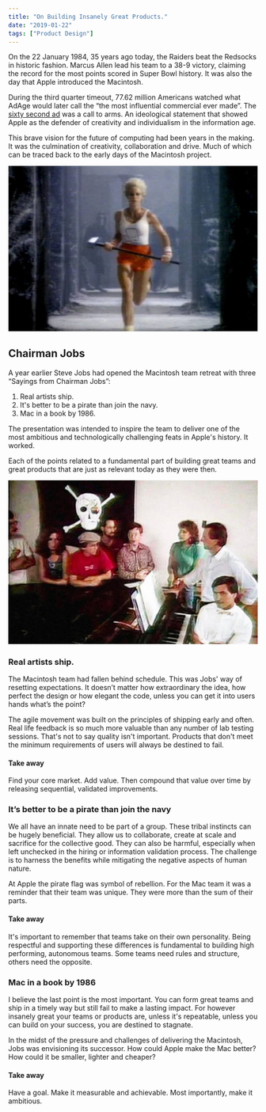 ```yaml
---
title: "On Building Insanely Great Products."
date: "2019-01-22"
tags: ["Product Design"]
---
```


On the 22 January 1984, 35 years ago today, the Raiders beat the Redsocks in historic fashion. Marcus Allen lead his team to a 38-9 victory, claiming the record for the most points scored in Super Bowl history. It was also the day that Apple introduced the Macintosh.

During the third quarter timeout, 77.62 million Americans watched what AdAge would later call the “the most influential commercial ever made”. The [sixty second ad](https://youtu.be/VtvjbmoDx-I) was a call to arms. An ideological statement that showed Apple as the defender of creativity and individualism in the information age.

This brave vision for the future of computing had been years in the making. It was the culmination of creativity, collaboration and drive. Much of which can be traced back to the early days of the Macintosh project.

![Jolly Roger](images/apple_1984Ad.jpg)

## Chairman Jobs

A year earlier Steve Jobs had opened the Macintosh team retreat with three “Sayings from Chairman Jobs”:

1. Real artists ship.
2. It's better to be a pirate than join the navy.
3. Mac in a book by 1986.

The presentation was intended to inspire the team to deliver one of the most ambitious and technologically challenging feats in Apple's history. It worked.

Each of the points related to a fundamental part of building great teams and great products that are just as relevant today as they were then.

![Jolly Roger](images/steveJobs_pirate.jpg)

### Real artists ship.

The Macintosh team had fallen behind schedule. This was Jobs' way of resetting expectations. It doesn’t matter how extraordinary the idea, how perfect the design or how elegant the code, unless you can get it into users hands what’s the point?

The agile movement was built on the principles of shipping early and often. Real life feedback is so much more valuable than any number of lab testing sessions. That's not to say quality isn't important. Products that don't meet the minimum requirements of users will always be destined to fail.

#### Take away

Find your core market. Add value. Then compound that value over time by releasing sequential, validated improvements.

### It’s better to be a pirate than join the navy

We all have an innate need to be part of a group. These tribal instincts can be hugely beneficial. They allow us to collaborate, create at scale and sacrifice for the collective good. They can also be harmful, especially when left unchecked in the hiring or information validation process. The challenge is to harness the benefits while mitigating the negative aspects of human nature.

At Apple the pirate flag was symbol of rebellion. For the Mac team it was a reminder that their team was unique. They were more than the sum of their parts.

#### Take away

It's important to remember that teams take on their own personality. Being respectful and supporting these differences is fundamental to building high performing, autonomous teams. Some teams need rules and structure, others need the opposite.

### Mac in a book by 1986

I believe the last point is the most important. You can form great teams and ship in a timely way but still fail to make a lasting impact. For however insanely great your teams or products are, unless it's repeatable, unless you can build on your success, you are destined to stagnate.

In the midst of the pressure and challenges of delivering the Macintosh, Jobs was envisioning its successor. How could Apple make the Mac better? How could it be smaller, lighter and cheaper?

#### Take away

Have a goal. Make it measurable and achievable. Most importantly, make it ambitious.

